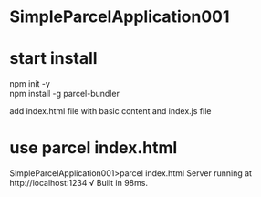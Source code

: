 # SimpleParcelApplication001

# start install 

npm init -y     
npm install -g parcel-bundler

add index.html file with basic content 
and index.js file 

# use parcel index.html

SimpleParcelApplication001>parcel index.html
Server running at http://localhost:1234 
√  Built in 98ms.


